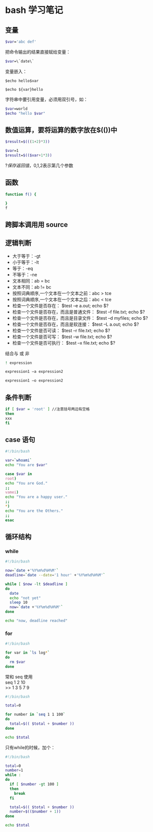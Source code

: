 # bash 学习笔记

## 变量

```sh
$var='abc def'
```


把命令输出的结果直接赋给变量：

```sh
$var=\`date\`
```

变量嵌入：

```
$echo hello$var

$echo ${var}hello
```

字符串中要引用变量，必须用双引号，如：

```sh
$var=world  
$echo "hello $var"
```

## 数值运算，要将运算的数字放在$(())中

```sh
$result=$(((1+2)*3))

$var=1  
$result=$(($var+1*3))
```


$?保存返回值，$0,$1,$2表示第几个参数

## 函数

```sh
function f() {

}  
f
```

## 跨脚本调用用 source

## 逻辑判断
- 大于等于：-gt
- 小于等于：-lt
- 等于：-eq
- 不等于：-ne
- 文本相同：ab = bc
- 文本不同：ab != bc
- 按照词典顺序,一个文本在一个文本之前：abc > tce
- 按照词典顺序,一个文本在一个文本之后：abc < tce
- 检查一个文件是否存在： $test –e a.out; echo $? 
- 检查一个文件是否存在，而且是普通文件： $test –f file.txt; echo $? 
- 检查一个文件是否存在，而且是目录文件： $test –d myfiles; echo $? 
- 检查一个文件是否存在，而且是软连接： $test –L a.out; echo $? 
- 检查一个文件是否可读： $test –r file.txt; echo $? 
- 检查一个文件是否可写： $test –w file.txt; echo $? 
- 检查一个文件是否可执行： $test –x file.txt; echo $? 


结合与 或 非

```sh
! expression  

expression1 –a expression2  

expression1 –o expression2  
```

## 条件判断

```sh
if [ $var = 'root' ] //注意括号两边有空格  
then  
xxx  
fi  
```


## case 语句

```sh
#!/bin/bash

var=`whoami`
echo "You are $var"

case $var in
root)
echo "You are God."
;;
vamei)
echo "You are a happy user."
;;
*)
echo "You are the Others."
;;
esac
```

## 循环结构
### while

```sh
#!/bin/bash

now=`date +'%Y%m%d%H%M'`
deadline=`date --date='1 hour' +'%Y%m%d%H%M'`

while [ $now -lt $deadline ]
do
  date
  echo "not yet"
  sleep 10
  now=`date +'%Y%m%d%H%M'`
done

echo "now, deadline reached"
```

### for
```sh
#!/bin/bash

for var in `ls log*`
do
  rm $var
done
```

常和 seq 使用  
seq 1 2 10  
\>> 1 3 5 7 9

```sh
#!/bin/bash

total=0

for number in `seq 1 1 100`
do
  total=$(( $total + $number ))
done

echo $total
```



只有while的时候，加个：

```sh
#!/bin/bash

total=0
number=1
while :
do
  if [ $number -gt 100 ]
  then
    break
  fi

  total=$(( $total + $number ))
  number=$(($number + 1))
done

echo $total
```